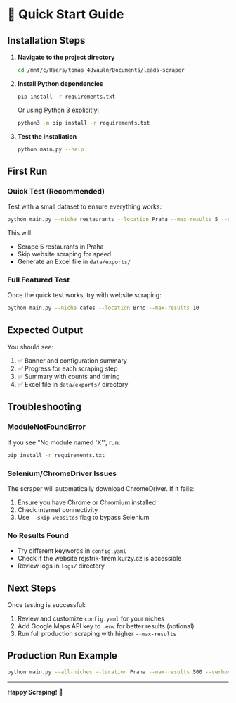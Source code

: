 # 🚀 Quick Start Guide

## Installation Steps

1. **Navigate to the project directory**
   ```bash
   cd /mnt/c/Users/tomas_48vauln/Documents/leads-scraper
   ```

2. **Install Python dependencies**
   ```bash
   pip install -r requirements.txt
   ```

   Or using Python 3 explicitly:
   ```bash
   python3 -m pip install -r requirements.txt
   ```

3. **Test the installation**
   ```bash
   python main.py --help
   ```

## First Run

### Quick Test (Recommended)

Test with a small dataset to ensure everything works:
```bash
python main.py --niche restaurants --location Praha --max-results 5 --skip-websites
```

This will:
- Scrape 5 restaurants in Praha
- Skip website scraping for speed
- Generate an Excel file in `data/exports/`

### Full Featured Test

Once the quick test works, try with website scraping:
```bash
python main.py --niche cafes --location Brno --max-results 10
```

## Expected Output

You should see:
1. ✅ Banner and configuration summary
2. ✅ Progress for each scraping step
3. ✅ Summary with counts and timing
4. ✅ Excel file in `data/exports/` directory

## Troubleshooting

### ModuleNotFoundError

If you see "No module named 'X'", run:
```bash
pip install -r requirements.txt
```

### Selenium/ChromeDriver Issues

The scraper will automatically download ChromeDriver. If it fails:
1. Ensure you have Chrome or Chromium installed
2. Check internet connectivity
3. Use `--skip-websites` flag to bypass Selenium

### No Results Found

- Try different keywords in `config.yaml`
- Check if the website rejstrik-firem.kurzy.cz is accessible
- Review logs in `logs/` directory

## Next Steps

Once testing is successful:
1. Review and customize `config.yaml` for your niches
2. Add Google Maps API key to `.env` for better results (optional)
3. Run full production scraping with higher `--max-results`

## Production Run Example

```bash
python main.py --all-niches --location Praha --max-results 500 --verbose
```

---

**Happy Scraping! 🎯**
